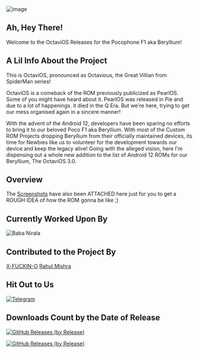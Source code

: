 ![image](https://user-images.githubusercontent.com/12796123/138224451-2d804c85-fbad-4d83-8387-33354405bbf8.png)


## Ah, Hey There!

Welcome to the OctaviOS Releases for the Pocophone F1 aka Beryllium!

## A Lil Info About the Project

This is OctaviOS, pronounced as Octavious, the Great Villian from SpiderMan series!

OctaviOS is a comeback of the ROM previously publicized as PearlOS. Some of you might have heard about it. PearlOS was released in Pie and due to a lot of happenings. it died in the Q Era. But we're here, trying to get our mess organised again in a sincere manner!

With the advent of the Android 12, developers have been sparing no efforts to bring it to our beloved Poco F1 aka Beryllium. With most of the Custom ROM Projects dropping Beryllium from their officially maintained devices, its time for Newbies like us to volunteer for the development towards our device and keep the legacy alive! Going with the alleged vision, here I'm dispensing out a whole new addition to the list of Android 12 ROMs for our Beryllium, The OctaviOS 3.0.

## Overview

The [Screenshots](https://github.com/XO-Builds/OctaviOS/blob/main/%5BScreenshots%5DOctaviOS_3.0_Beryllium.pdf) have also been ATTACHED here just for you to get a ROUGH IDEA of how the ROM gonna be like ;)

## Currently Worked Upon By

![Baba Nirala](https://img.shields.io/badge/BabaNirala-232F3E?style=for-the-badge&logo=BabaNirala&logoColor=white)

## Contributed to the Project By

[X-FUCKIN-O](https://github.com/XtremeOrnob)
[Rahul Mishra](https://github.com/beingmishra)

## Hit Out to Us

[![Telegram](https://img.shields.io/badge/Telegram-2CA5E0?style=for-the-badge&logo=telegram&logoColor=white)](https://t.me/xosden)

## Downloads Count by the Date of Release


[![GitHub Releases (by Release)](https://img.shields.io/github/downloads/XO-Builds/OctaviOS/3.0-20211022-0620/total.svg)](https://github.com/XO-Builds/OctaviOS/releases)


[![GitHub Releases (by Release)](https://img.shields.io/github/downloads/XO-Builds/OctaviOS/3.0-20211021-0520/total.svg)](https://github.com/XO-Builds/OctaviOS/releases)
